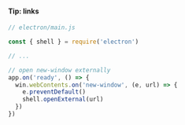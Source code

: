#### Tip: links

```javascript
// electron/main.js

const { shell } = require('electron')

// ...

// open new-window externally
app.on('ready', () => {
  win.webContents.on('new-window', (e, url) => {
    e.preventDefault()
    shell.openExternal(url)
  })
})
```

<aside class="notes">
</aside>
